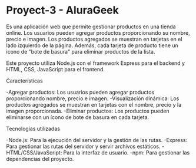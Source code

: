 # Proyect-3 - AluraGeek 

Es una aplicación web que permite gestionar productos en una tienda online. Los usuarios pueden agregar productos proporcionando su nombre, precio e imagen. Los productos agregados se muestran en tarjetas en el lado izquierdo de la página. Además, cada tarjeta de producto tiene un icono de "bote de basura" para eliminar productos de la lista.

Este proyecto utiliza Node.js con el framework Express para el backend y HTML, CSS, JavaScript para el frontend.

Características

-Agregar productos: Los usuarios pueden agregar productos proporcionando nombre, precio e imagen.
-Visualización dinámica: Los productos agregados se muestran en tarjetas con el nombre, precio y la imagen proporcionada.
-Eliminar productos: Los productos pueden eliminarse con un ícono de bote de basura en cada tarjeta.

Tecnologías utilizadas

-Node.js: Para la ejecución del servidor y la gestión de las rutas.
-Express: Para gestionar las rutas del servidor y servir archivos estáticos.
-HTML/CSS/JavaScript: Para la interfaz de usuario.
-npm: Para gestionar las dependencias del proyecto.
